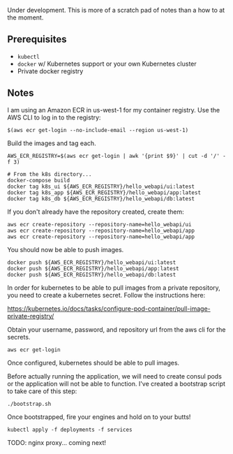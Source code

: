 Under development. This is more of a scratch pad of notes than a how to at the moment.

## Prerequisites
* `kubectl`
* `docker` w/ Kubernetes support or your own Kubernetes cluster
* Private docker registry

## Notes
I am using an Amazon ECR in us-west-1 for my container registry. Use the AWS CLI to log in to the registry:

```
$(aws ecr get-login --no-include-email --region us-west-1)
```

Build the images and tag each.

```
AWS_ECR_REGISTRY=$(aws ecr get-login | awk '{print $9}' | cut -d '/' -f 3)

# From the k8s directory...
docker-compose build
docker tag k8s_ui ${AWS_ECR_REGISTRY}/hello_webapi/ui:latest
docker tag k8s_app ${AWS_ECR_REGISTRY}/hello_webapi/app:latest
docker tag k8s_db ${AWS_ECR_REGISTRY}/hello_webapi/db:latest
```

If you don't already have the repository created, create them:

```
aws ecr create-repository --repository-name=hello_webapi/ui
aws ecr create-repository --repository-name=hello_webapi/app
aws ecr create-repository --repository-name=hello_webapi/app
```

You should now be able to push images.

```
docker push ${AWS_ECR_REGISTRY}/hello_webapi/ui:latest
docker push ${AWS_ECR_REGISTRY}/hello_webapi/app:latest
docker push ${AWS_ECR_REGISTRY}/hello_webapi/db:latest
```

In order for kubernetes to be able to pull images from a private repository,
you need to create a kubernetes secret. Follow the instructions here:

https://kubernetes.io/docs/tasks/configure-pod-container/pull-image-private-registry/

Obtain your username, password, and repository url from the aws cli for the secrets.

```
aws ecr get-login
```

Once configured, kubernetes should be able to pull images.

Before actually running the application, we will need to create consul
pods or the application will not be able to function. I've created a bootstrap script to
take care of this step:

```
./bootstrap.sh
```

Once bootstrapped, fire your engines and hold on to your butts!

```
kubectl apply -f deployments -f services
```

TODO: nginx proxy... coming next!
